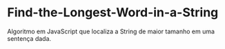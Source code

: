 # Find-the-Longest-Word-in-a-String
Algoritmo em JavaScript que localiza a String de maior tamanho em uma sentença dada.
